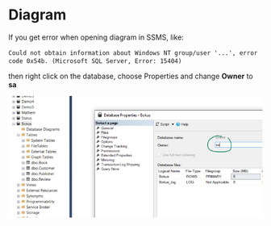 # Diagram

If you get error when opening diagram in SSMS, like:

    Could not obtain information about Windows NT group/user '...', error code 0x54b. (Microsoft SQL Server, Error: 15404)

then right click on the database, choose Properties and change **Owner** to **sa**

![](01.png)